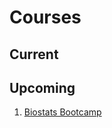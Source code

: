 # Courses

## Current

## Upcoming

1. [Biostats Bootcamp](https://www.coursera.org/learn/biostatistics/home/info)
